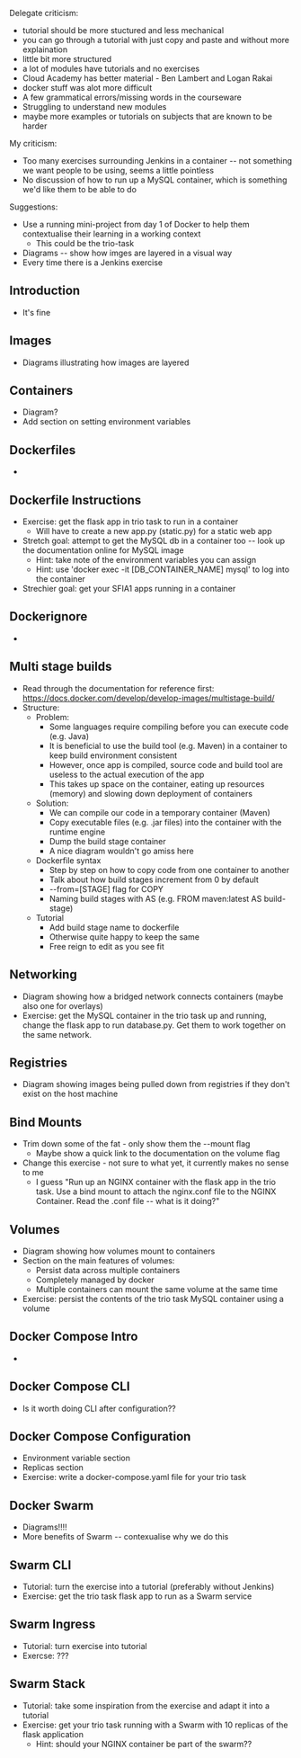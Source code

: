 Delegate criticism:
- tutorial should be more stuctured and less mechanical
- you can go through a tutorial with just copy and paste and without more explaination
- little bit more structured
- a lot of modules have tutorials and no exercises
- Cloud Academy has better material - Ben Lambert and Logan Rakai
- docker stuff was alot more difficult
- A few grammatical errors/missing words in the courseware
- Struggling to understand new modules
- maybe more examples or tutorials on subjects that are known to be harder

My criticism:
- Too many exercises surrounding Jenkins in a container -- not something we want people to be using, seems a little pointless
- No discussion of how to run up a MySQL container, which is something we'd like them to be able to do

Suggestions:
- Use a running mini-project from day 1 of Docker to help them contextualise their learning in a working context
	- This could be the trio-task
- Diagrams -- show how imges are layered in a visual way
- Every time there is a Jenkins exercise

## Introduction
- It's fine

## Images
- Diagrams illustrating how images are layered

## Containers
- Diagram?
- Add section on setting environment variables

## Dockerfiles
- 

## Dockerfile Instructions
- Exercise: get the flask app in trio task to run in a container
	- Will have to create a new app.py (static.py) for a static web app
- Stretch goal: attempt to get the MySQL db in a container too -- look up the documentation online for MySQL image
	- Hint: take note of the environment variables you can assign
	- Hint: use 'docker exec -it [DB_CONTAINER_NAME] mysql' to log into the container
- Strechier goal: get your SFIA1 apps running in a container

## Dockerignore
- 

## Multi stage builds
- Read through the documentation for reference first: https://docs.docker.com/develop/develop-images/multistage-build/
- Structure:
	- Problem:
		- Some languages require compiling before you can execute code (e.g. Java)
		- It is beneficial to use the build tool (e.g. Maven) in a container to keep build environment consistent
		- However, once app is compiled, source code and build tool are useless to the actual execution of the app
		- This takes up space on the container, eating up resources (memory) and slowing down deployment of containers
	- Solution:
		- We can compile our code in a temporary container (Maven)
		- Copy executable files (e.g. .jar files) into the container with the runtime engine
		- Dump the build stage container
		- A nice diagram wouldn't go amiss here
	- Dockerfile syntax
		- Step by step on how to copy code from one container to another
		- Talk about how build stages increment from 0 by default
		- --from=[STAGE] flag for COPY
		- Naming build stages with AS (e.g. FROM maven:latest AS build-stage)
	- Tutorial
		- Add build stage name to dockerfile
		- Otherwise quite happy to keep the same
		- Free reign to edit as you see fit

## Networking
- Diagram showing how a bridged network connects containers (maybe also one for overlays)
- Exercise: get the MySQL container in the trio task up and running, change the flask app to run database.py. Get them to work together on the same network.

## Registries
- Diagram showing images being pulled down from registries if they don't exist on the host machine

## Bind Mounts
- Trim down some of the fat - only show them the --mount flag
	- Maybe show a quick link to the documentation on the volume flag
- Change this exercise - not sure to what yet, it currently makes no sense to me
	- I guess "Run up an NGINX container with the flask app in the trio task. Use a bind mount to attach the nginx.conf file to the NGINX Container. Read the .conf file -- what is it doing?"

## Volumes
- Diagram showing how volumes mount to containers
- Section on the main features of volumes:
	- Persist data across multiple containers
	- Completely managed by docker
	- Multiple containers can mount the same volume at the same time
- Exercise: persist the contents of the trio task MySQL container using a volume

## Docker Compose Intro
-

## Docker Compose CLI
- Is it worth doing CLI after configuration??

## Docker Compose Configuration
- Environment variable section
- Replicas section
- Exercise: write a docker-compose.yaml file for your trio task

## Docker Swarm
- Diagrams!!!!
- More benefits of Swarm -- contexualise why we do this

## Swarm CLI
- Tutorial: turn the exercise into a tutorial (preferably without Jenkins)
- Exercise: get the trio task flask app to run as a Swarm service

## Swarm Ingress
- Tutorial: turn exercise into tutorial
- Exercse: ???

## Swarm Stack
- Tutorial: take some inspiration from the exercise and adapt it into a tutorial
- Exercise: get your trio task running with a Swarm with 10 replicas of the flask application
	- Hint: should your NGINX container be part of the swarm??